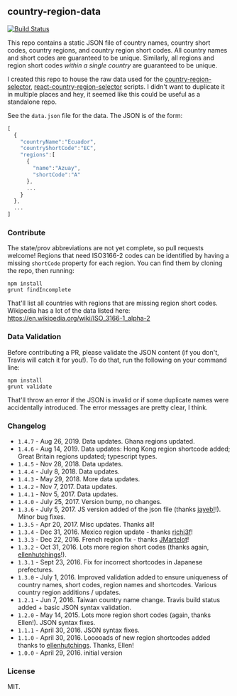 ## country-region-data 

[![Build Status](https://travis-ci.com/country-regions/country-region-data.svg?branch=master)](https://travis-ci.org/country-regions/country-region-data)

This repo contains a static JSON file of country names, country short codes, country regions, and country region short 
codes. All country names and short codes are guaranteed to be unique. Similarly, all regions and region short
codes *within a single country* are guaranteed to be unique.

I created this repo to house the raw data used for the [country-region-selector](https://github.com/country-regions/country-region-selector),
[react-country-region-selector](https://github.com/country-regions/react-country-region-selector) scripts. I didn't want to 
duplicate it in multiple places and hey, it seemed like this could be useful as a standalone repo.

See the `data.json` file for the data. The JSON is of the form:

```javascript
[
  {
    "countryName":"Ecuador",
    "countryShortCode":"EC",
    "regions":[
      {
        "name":"Azuay",
        "shortCode":"A"
      },
      ...
    }
  },
  ... 
]
```

### Contribute

The state/prov abbreviations are not yet complete, so pull requests welcome! Regions that need ISO3166-2 codes can 
be identified by having a missing `shortCode` property for each region. You can find them by cloning the repo, then 
running:

```
npm install
grunt findIncomplete
```

That'll list all countries with regions that are missing region short codes. Wikipedia has a lot of the data listed here:
https://en.wikipedia.org/wiki/ISO_3166-1_alpha-2


### Data Validation

Before contributing a PR, please validate the JSON content (if you don't, Travis will catch it for you!). To do that, 
run the following on your command line:

```
npm install
grunt validate
```

That'll throw an error if the JSON is invalid or if some duplicate names were accidentally introduced. The error messages 
are pretty clear, I think.


### Changelog

- `1.4.7` - Aug 26, 2019. Data updates. Ghana regions updated. 
- `1.4.6` - Aug 14, 2019. Data updates: Hong Kong region shortcode added; Great Britain regions updated; typescript types.
- `1.4.5` - Nov 28, 2018. Data updates.
- `1.4.4` - July 8, 2018. Data updates.
- `1.4.3` - May 29, 2018. More data updates.
- `1.4.2` - Nov 7, 2017. Data updates.
- `1.4.1` - Nov 5, 2017. Data updates.
- `1.4.0` - July 25, 2017. Version bump, no changes. 
- `1.3.6` - July 5, 2017. JS version added of the json file (thanks [jayeb!](https://github.com/jayeb)!). Minor bug fixes.
- `1.3.5` - Apr 20, 2017. Misc updates. Thanks all!
- `1.3.4` - Dec 31, 2016. Mexico region update - thanks [richi3f](https://github.com/richi3f)! 
- `1.3.3` - Dec 22, 2016. French region fix - thanks [JMartelot](https://github.com/JMartelot)! 
- `1.3.2` - Oct 31, 2016. Lots more region short codes (thanks again, [ellenhutchings](https://github.com/ellenhutchings)!).
- `1.3.1` - Sept 23, 2016. Fix for incorrect shortcodes in Japanese prefectures. 
- `1.3.0` - July 1, 2016. Improved validation added to ensure uniqueness of country names, short codes, region names and 
shortcodes. Various country region additions / updates.
- `1.2.1` - Jun 7, 2016. Taiwan country name change. Travis build status added + basic JSON syntax validation. 
- `1.2.0` - May 14, 2015. Lots more region short codes (again, thanks Ellen!). JSON syntax fixes.
- `1.1.1` - April 30, 2016. JSON syntax fixes. 
- `1.1.0` - April 30, 2016. Looooads of new region shortcodes added thanks to [ellenhutchings](https://github.com/ellenhutchings). Thanks, Ellen!
- `1.0.0` - April 29, 2016. initial version


### License

MIT.
